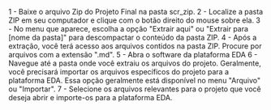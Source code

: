 1 - Baixe o arquivo Zip do Projeto Final na pasta scr_zip.
2 - Localize a pasta ZIP em seu computador e clique com o botão direito do mouse sobre ela.
3 - No menu que aparece, escolha a opção "Extrair aqui" ou "Extrair para [nome da pasta]" para descompactar o conteúdo da pasta ZIP.
4 - Após a extração, você terá acesso aos arquivos contidos na pasta ZIP. Procure por arquivos com a extensão ".md".
5 - Abra o software da plataforma EDA 
6 - Navegue até a pasta onde você extraiu os arquivos do projeto. Geralmente, você precisará importar os arquivos específicos do projeto para a plataforma EDA. Essa opção geralmente está disponível no menu "Arquivo" ou "Importar".
7 - Selecione os arquivos relevantes para o projeto que você deseja abrir e importe-os para a plataforma EDA.
